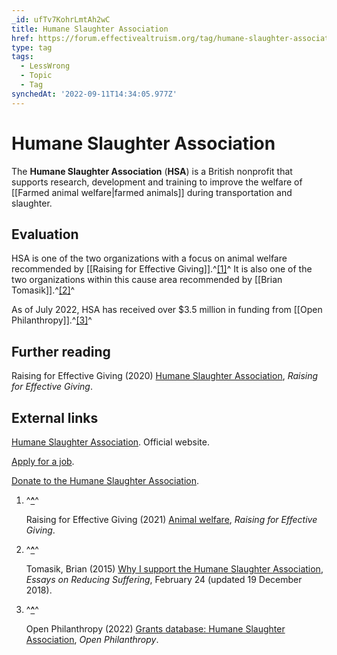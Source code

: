 ```yaml
---
_id: ufTv7KohrLmtAh2wC
title: Humane Slaughter Association
href: https://forum.effectivealtruism.org/tag/humane-slaughter-association
type: tag
tags:
  - LessWrong
  - Topic
  - Tag
synchedAt: '2022-09-11T14:34:05.977Z'
---
```

# Humane Slaughter Association

The **Humane Slaughter Association** (**HSA**) is a British nonprofit that supports research, development and training to improve the welfare of [[Farmed animal welfare|farmed animals]] during transportation and slaughter.

Evaluation
----------

HSA is one of the two organizations with a focus on animal welfare recommended by [[Raising for Effective Giving]].^[\[1\]](#fncenh1jwjxi9)^ It is also one of the two organizations within this cause area recommended by [[Brian Tomasik]].^[\[2\]](#fnud8owcrls0s)^

As of July 2022, HSA has received over $3.5 million in funding from [[Open Philanthropy]].^[\[3\]](#fnz17ejh0wks)^

Further reading
---------------

Raising for Effective Giving (2020) [Humane Slaughter Association](https://reg-charity.org/recommended-charities/humane-slaughter-association/), *Raising for Effective Giving*.

External links
--------------

[Humane Slaughter Association](https://www.hsa.org.uk/). Official website.

[Apply for a job](https://www.hsa.org.uk/about/careers).

[Donate to the Humane Slaughter Association](https://www.hsa.org.uk/support/donate-on-line).

1.  ^**[^](#fnrefcenh1jwjxi9)**^
    
    Raising for Effective Giving (2021) [Animal welfare](https://reg-charity.org/recommended-charities/animal-welfare/), *Raising for Effective Giving*.
    
2.  ^**[^](#fnrefud8owcrls0s)**^
    
    Tomasik, Brian (2015) [Why I support the Humane Slaughter Association](https://reducing-suffering.org/why-i-support-the-humane-slaughter-association/), *Essays on Reducing Suffering*, February 24 (updated 19 December 2018).
    
3.  ^**[^](#fnrefz17ejh0wks)**^
    
    Open Philanthropy (2022) [Grants database: Humane Slaughter Association](https://www.openphilanthropy.org/grants/?q=&organization-name=humane-slaughter-association), *Open Philanthropy*.
